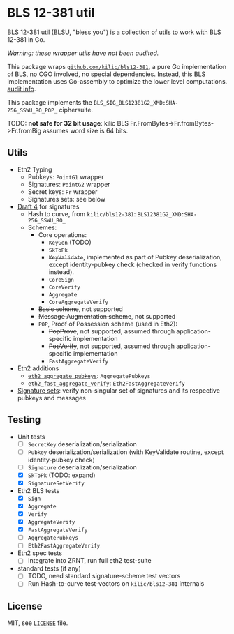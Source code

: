 # BLS 12-381 util

BLS 12-381 util (BLSU, "bless you") is a collection of utils to work with BLS 12-381 in Go.

*Warning: these wrapper utils have not been audited.*

This package wraps [`github.com/kilic/bls12-381`](https://github.com/kilic/bls12-381), 
a pure Go implementation of BLS, no CGO involved, no special dependencies.
Instead, this BLS implementation uses Go-assembly to optimize the lower level computations.
[audit info](https://github.com/kilic/bls12-381/issues/19).

This package implements the `BLS_SIG_BLS12381G2_XMD:SHA-256_SSWU_RO_POP_` ciphersuite.

TODO: **not safe for 32 bit usage**: kilic BLS Fr.FromBytes->Fr.fromBytes->Fr.fromBig assumes word size is 64 bits.

## Utils

- Eth2 Typing
  - Pubkeys: `PointG1` wrapper
  - Signatures: `PointG2` wrapper
  - Secret keys: `Fr` wrapper
  - Signatures sets: see below
- [Draft 4](https://datatracker.ietf.org/doc/html/draft-irtf-cfrg-bls-signature-04) for signatures
  - Hash to curve, from `kilic/bls12-381`: `BLS12381G2_XMD:SHA-256_SSWU_RO_`
  - Schemes:
    - Core operations:
      - `KeyGen` (TODO)
      - `SkToPk`
      - ~~`KeyValidate`~~, implemented as part of Pubkey deserialization,
        except identity-pubkey check (checked in verify functions instead).
      - `CoreSign`
      - `CoreVerify`
      - `Aggregate`
      - `CoreAggregateVerify`
    - ~~Basic scheme~~, not supported
    - ~~Message Augmentation scheme~~, not supported
    - `POP`, Proof of Possession scheme (used in Eth2):
      - ~~PopProve~~, not supported, assumed through application-specific implementation
      - ~~PopVerify~~, not supported, assumed through application-specific implementation
      - `FastAggregateVerify`
- Eth2 additions
  - [`eth2_aggregate_pubkeys`](https://github.com/ethereum/eth2.0-specs/blob/dev/specs/altair/bls.md#eth2_aggregate_pubkeys): `AggregatePubkeys`
  - [`eth2_fast_aggregate_verify`](https://github.com/ethereum/eth2.0-specs/blob/dev/specs/altair/bls.md#eth2_fast_aggregate_verify): `Eth2FastAggregateVerify`
- [Signature sets](https://ethresear.ch/t/fast-verification-of-multiple-bls-signatures/5407): verify non-singular set of signatures and its respective pubkeys and messages

## Testing

- Unit tests
  - [ ] `SecretKey` deserialization/serialization
  - [ ] `Pubkey` deserialization/serialization (with KeyValidate routine, except identity-pubkey check)
  - [ ] `Signature` deserialization/serialization
  - [x] `SkToPk` (TODO: expand)
  - [x] `SignatureSetVerify`
- Eth2 BLS tests
  - [x] `Sign`
  - [x] `Aggregate`
  - [x] `Verify`
  - [x] `AggregateVerify`
  - [x] `FastAggregateVerify`
  - [ ] `AggregatePubkeys`
  - [ ] `Eth2FastAggregateVerify`
- Eth2 spec tests
  - [ ] Integrate into ZRNT, run full eth2 test-suite
- standard tests (if any)
  - [ ] TODO, need standard signature-scheme test vectors
  - [ ] Run Hash-to-curve test-vectors on `kilic/bls12-381` internals

## License

MIT, see [`LICENSE`](./LICENSE) file.
